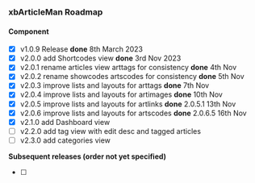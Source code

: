 ### xbArticleMan Roadmap

#### Component

- [x] v1.0.9 Release **done** 8th March 2023
- [x] v2.0.0 add Shortcodes view **done** 3rd Nov 2023
- [x] v2.0.1 rename articles view arttags for consistency **done** 4th Nov
- [x] v2.0.2 rename showcodes artscodes for consistency **done** 5th Nov
- [x] v2.0.3 improve lists and layouts for arttags **done** 7th Nov
- [x] v2.0.4 improve lists and layouts for artimages **done** 10th Nov
- [x] v2.0.5 improve lists and layouts for artlinks **done** 2.0.5.1 13th Nov
- [x] v2.0.6 improve lists and layouts for artscodes **done** 2.0.6.5 16th Nov
- [x] v2.1.0 add Dashboard view
- [ ] v2.2.0 add tag view with edit desc and tagged articles
- [ ] v2.3.0 add categories view

**Subsequent releases (order not yet specified)**

- [ ] 